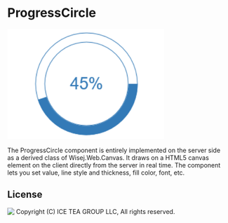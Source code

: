 ProgressCircle
====

<img src="../Support/Images/ProgressCircle.png" width="358" height="252">

The ProgressCircle component is entirely implemented on the server side as a derived class of Wisej.Web.Canvas. It draws on a HTML5 canvas element on the client directly from the server in real time. The component lets you set value, line style and thickness, fill color, font, etc.

License
-------
<img src="http://iceteagroup.com/wp-content/uploads/2017/01/Square-64x64-trasp.png" height="20" align="top"> Copyright (C) ICE TEA GROUP LLC, All rights reserved.
